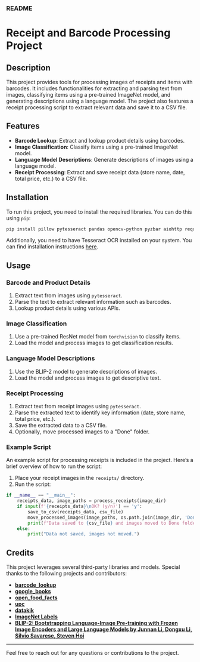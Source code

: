 ### README

# Receipt and Barcode Processing Project

## Description

This project provides tools for processing images of receipts and items with barcodes. It includes functionalities for extracting and parsing text from images, classifying items using a pre-trained ImageNet model, and generating descriptions using a language model. The project also features a receipt processing script to extract relevant data and save it to a CSV file.

## Features

- **Barcode Lookup**: Extract and lookup product details using barcodes.
- **Image Classification**: Classify items using a pre-trained ImageNet model.
- **Language Model Descriptions**: Generate descriptions of images using a language model.
- **Receipt Processing**: Extract and save receipt data (store name, date, total price, etc.) to a CSV file.

## Installation

To run this project, you need to install the required libraries. You can do this using `pip`:

```bash
pip install pillow pytesseract pandas opencv-python pyzbar aiohttp requests python-dotenv torch torchvision transformers
```

Additionally, you need to have Tesseract OCR installed on your system. You can find installation instructions [here](https://github.com/tesseract-ocr/tesseract).

## Usage

### Barcode and Product Details

1. Extract text from images using `pytesseract`.
2. Parse the text to extract relevant information such as barcodes.
3. Lookup product details using various APIs.

### Image Classification

1. Use a pre-trained ResNet model from `torchvision` to classify items.
2. Load the model and process images to get classification results.

### Language Model Descriptions

1. Use the BLIP-2 model to generate descriptions of images.
2. Load the model and process images to get descriptive text.

### Receipt Processing

1. Extract text from receipt images using `pytesseract`.
2. Parse the extracted text to identify key information (date, store name, total price, etc.).
3. Save the extracted data to a CSV file.
4. Optionally, move processed images to a "Done" folder.

### Example Script

An example script for processing receipts is included in the project. Here’s a brief overview of how to run the script:

1. Place your receipt images in the `receipts/` directory.
2. Run the script:

```python
if __name__ == "__main__":
    receipts_data, image_paths = process_receipts(image_dir)
    if input(f'{receipts_data}\nOK? (y/n)') == 'y':
        save_to_csv(receipts_data, csv_file)
        move_processed_images(image_paths, os.path.join(image_dir, 'Done'))
        print(f"Data saved to {csv_file} and images moved to Done folder")
    else:
        print("Data not saved, images not moved.")
```

## Credits

This project leverages several third-party libraries and models. Special thanks to the following projects and contributors:

- **[barcode_lookup](https://github.com/barcodelookup)**
- **[google_books](https://developers.google.com/books)**
- **[open_food_facts](https://world.openfoodfacts.org/data)**
- **[upc](https://upcitemdb.com)**
- **[datakik](https://datakik.com)**
- **[ImageNet Labels](https://raw.githubusercontent.com/anishathalye/imagenet-simple-labels/master/imagenet-simple-labels.json)**
- **[BLIP-2: Bootstrapping Language-Image Pre-training with Frozen Image Encoders and Large Language Models by Junnan Li, Dongxu Li, Silvio Savarese, Steven Hoi](https://arxiv.org/abs/2301.12597)**



---

Feel free to reach out for any questions or contributions to the project.
